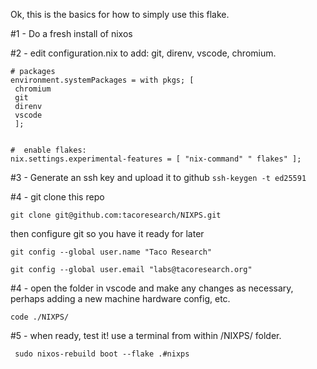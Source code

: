 Ok, this is the basics for how to simply use this flake.

 #1 - Do a fresh install of nixos  
 
 #2 - edit configuration.nix to add: git, direnv, vscode, chromium. 

 ```
 # packages
 environment.systemPackages = with pkgs; [
  chromium
  git
  direnv
  vscode
  ];


#  enable flakes:
 nix.settings.experimental-features = [ "nix-command" " flakes" ]; 

 ```



 #3 - Generate an ssh key and upload it to github
   ``` ssh-keygen -t ed25591 ```
 
 #4 - git clone this repo

```
git clone git@github.com:tacoresearch/NIXPS.git
```
then configure git so you have it ready for later
```
git config --global user.name "Taco Research"
```

```
git config --global user.email "labs@tacoresearch.org"
```

 #4 - open the folder in vscode and make any changes as necessary, perhaps adding a new machine hardware config, etc.
```
code ./NIXPS/
```


 #5 - when ready, test it! use a terminal from within /NIXPS/ folder. 
```
 sudo nixos-rebuild boot --flake .#nixps
```





 

 

 


 
 

